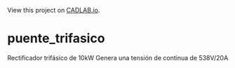 View this project on [CADLAB.io](https://cadlab.io/project/1865). 

# puente_trifasico
Rectificador trifásico de 10kW
Genera una tensión de continua de 538V/20A
